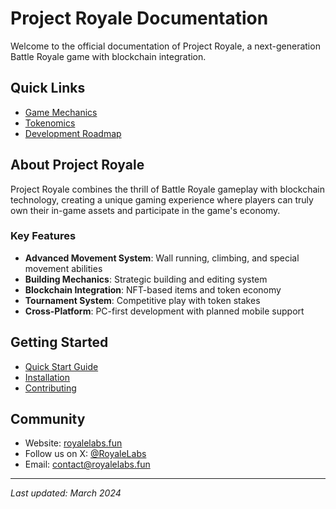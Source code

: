 # Project Royale Documentation

Welcome to the official documentation of Project Royale, a next-generation Battle Royale game with blockchain integration.

## Quick Links

- [Game Mechanics](gameplay/mechanics.md)
- [Tokenomics](whitepaper/tokenomics.md)
- [Development Roadmap](roadmap/milestones.md)

## About Project Royale

Project Royale combines the thrill of Battle Royale gameplay with blockchain technology, creating a unique gaming experience where players can truly own their in-game assets and participate in the game's economy.

### Key Features

- **Advanced Movement System**: Wall running, climbing, and special movement abilities
- **Building Mechanics**: Strategic building and editing system
- **Blockchain Integration**: NFT-based items and token economy
- **Tournament System**: Competitive play with token stakes
- **Cross-Platform**: PC-first development with planned mobile support

## Getting Started

- [Quick Start Guide](quickstart.md)
- [Installation](technical/installation.md)
- [Contributing](contributing.md)

## Community

- Website: [royalelabs.fun](https://royalelabs.fun)
- Follow us on X: [@RoyaleLabs](https://x.com/RoyaleLabs)
- Email: contact@royalelabs.fun

---
*Last updated: March 2024*
